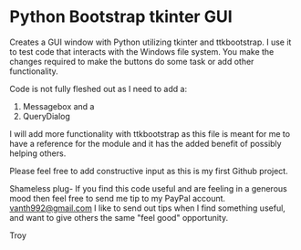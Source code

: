 # Python Bootstrap tkinter GUI
Creates a GUI window with Python utilizing tkinter and ttkbootstrap. I use it to test code that interacts with the Windows file system.
You make the changes required to make the buttons do some task or add other functionality.

Code is not fully fleshed out as I need to add a:
1)  Messagebox and a
2)  QueryDialog

I will add more functionality with ttkbootstrap as this file is meant for me to have a reference for the module
and it has the added benefit of possibly helping others.

Please feel free to add constructive input as this is my first Github project.

Shameless plug-
If you find this code useful and are feeling in a generous mood then feel free to send me tip to my PayPal account.
vanth992@gmail.com
I like to send out tips when I find something useful, and want to give others the same "feel good" opportunity.
    
Troy
